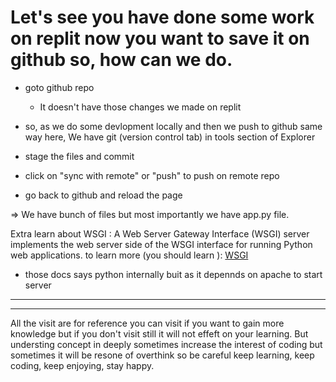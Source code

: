 # Let's see you have done some work on replit now you want to save it on github so, how can we do.

- goto github repo
  - It doesn't have those changes we made on replit

- so, as we do some devlopment locally and then we push to github same way here, We have git (version control tab) in tools section of Explorer

- stage the files and commit
- click on "sync with remote" or "push" to push on remote repo

- go back to github and reload the page

=> We have bunch of files but most importantly we have app.py file. 

Extra learn about WSGI : 
A Web Server Gateway Interface (WSGI) server implements the web server side of the WSGI interface for running Python web applications.
to learn more (you should learn ): [WSGI](https://www.fullstackpython.com/wsgi-servers.html)
  - those docs says python internally buit as it depennds on apache to start server

---
---
All the visit are for reference you can visit if you want to gain more knowledge but if you don't visit still it will not effeft on your learning. 
But understing concept in deeply sometimes increase the interest of coding but sometimes it will be resone of overthink so be careful
keep learning, keep coding, keep enjoying, stay happy.
